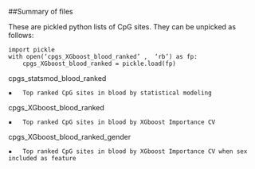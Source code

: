 ##Summary of files

These are pickled python lists of CpG sites. They can be unpicked as follows:

	import pickle
	with open(‘cpgs_XGboost_blood_ranked’ ,  ‘rb’) as fp:
		cpgs_XGboost_blood_ranked = pickle.load(fp)


cpgs\_statsmod\_blood\_ranked

	▪	Top ranked CpG sites in blood by statistical modeling

cpgs\_XGboost\_blood\_ranked

	▪	Top ranked CpG sites in blood by XGboost Importance CV

cpgs\_XGboost\_blood\_ranked\_gender

	▪	Top ranked CpG sites in blood by XGboost Importance CV when sex included as feature

